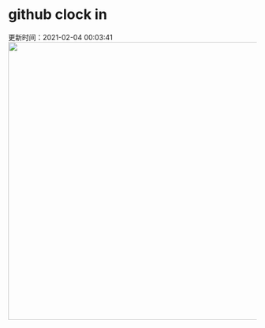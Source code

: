 # github clock in
更新时间：2021-02-04 00:03:41
 <img style="-webkit-user-select: none;margin: auto;cursor: zoom-in;" src="https://cn.bing.com/th?id=OHR.VosgesBioReserve_ZH-CN4762694302_1920x1080.jpg&rf=LaDigue_1920x1080.jpg&pid=hp" width="1004" height="564"> 